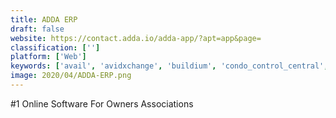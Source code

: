 ```yaml
---
title: ADDA ERP
draft: false 
website: https://contact.adda.io/adda-app/?apt=app&page=
classification: ['']
platform: ['Web']
keywords: ['avail', 'avidxchange', 'buildium', 'condo_control_central', 'cozy.co', 'hemlane', 'ibm_tririga', 'landlordtracks', 'mapplug', 'ownerrez', 'payhoa', 'prolease', 'property_matrix', 'propertyvista', 'released', 'rent_manager', 'rentpost', 'rentec_direct', 'simplifyem', 'tenantcloud', 'total_management', 'imanagerent']
image: 2020/04/ADDA-ERP.png
---
```

#1 Online Software For Owners Associations